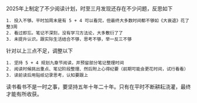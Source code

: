 
2025年上制定了不少阅读计划，时至三月发现还存在不少问题，反思如下

	1. 投入不够。平时加周末是有 5 + 4 可以看完，但最终大多数时间都不够如《大衰退》花了整3周
	2. 看过即忘。笔记不深刻，没有学习方法论，大多敷衍了了
	3. 未提升认识。跟实际生活结合不够，思考不够，举一反三不够

      
针对以上三点不足，调整以下

	1. 坚持 5 + 4 规划九章节阅读，并预留部分笔记整理时间
	2. 阅读时候挑出重点、笔记阶段整理、然后附上心得纪要（前期可能会更花时间，试行看看）
	3. 读前读后用贴纸记录思考，认知要跟上


读书看书不是一时之事，要坚持五年十年二十年。只有在平时不断耕耘浇灌，最终才能有所收获。
